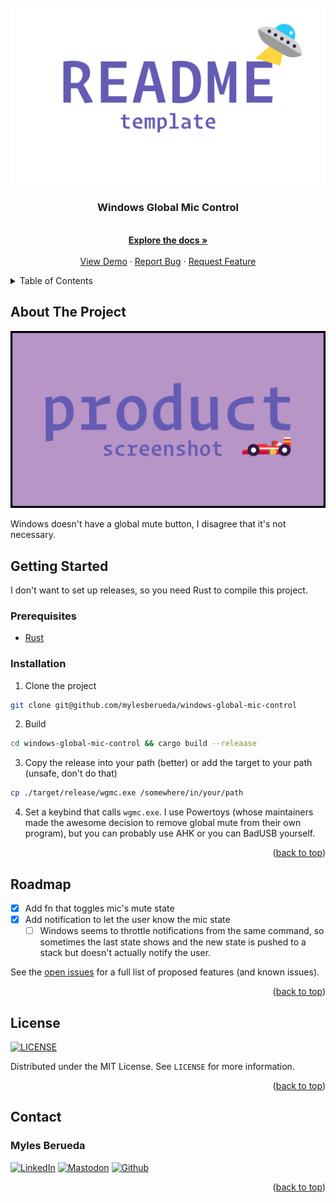 <div id="top" />

<!-- PROJECT LOGO -->
<br />
<div align="center">
  <a href="https://github.com/mylesberueda/windows-global-mic-control">
    <img src=".meta/logo.png" alt="Logo">
  </a>

<h3 align="center">Windows Global Mic Control</h3>

  <p align="center">
    <br />
    <a href="https://github.com/mylesberueda/windows-global-mic-control">
      <strong>Explore the docs »</strong>
    </a>
    <br />
    <br />
    <a href="https://github.com/mylesberueda/windows-global-mic-control">View Demo</a>
    ·
    <a href="https://github.com/mylesberueda/windows-global-mic-control/issues">Report Bug</a>
    ·
    <a href="https://github.com/mylesberueda/windows-global-mic-control/issues">Request Feature</a>
  </p>
</div>

<!-- TABLE OF CONTENTS -->
<details>
  <summary>Table of Contents</summary>
  <ol>
    <li>
      <a href="#about-the-project">About The Project</a>
      <ul>
        <li><a href="#built-with">Built With</a></li>
      </ul>
    </li>
    <li>
      <a href="#getting-started">Getting Started</a>
      <ul>
        <li><a href="#prerequisites">Prerequisites</a></li>
        <li><a href="#installation">Installation</a></li>
      </ul>
    </li>
    <li><a href="#usage">Usage</a></li>
    <li><a href="#roadmap">Roadmap</a></li>
    <li><a href="#contributing">Contributing</a></li>
    <li><a href="#license">License</a></li>
    <li><a href="#contact">Contact</a></li>
    <li><a href="#acknowledgments">Acknowledgments</a></li>
  </ol>
</details>

<!-- ABOUT THE PROJECT -->

## About The Project

[![Product Name Screen Shot][product-screenshot]](https://example.com)

Windows doesn't have a global mute button, I disagree that it's not necessary.

## Getting Started

I don't want to set up releases, so you need Rust to compile this project.

### Prerequisites

- [Rust](https://rust-lang.org)

### Installation

1. Clone the project

```sh
git clone git@github.com/mylesberueda/windows-global-mic-control
```

2. Build

```sh
cd windows-global-mic-control && cargo build --releaase
```

3. Copy the release into your path (better) or add the target to your path
   (unsafe, don't do that)

```sh
cp ./target/release/wgmc.exe /somewhere/in/your/path
```

4. Set a keybind that calls `wgmc.exe`. I use Powertoys (whose maintainers made
   the awesome decision to remove global mute from their own program), but you
   can probably use AHK or you can BadUSB yourself.

<p align="right">(<a href="#top">back to top</a>)</p>

## Roadmap

- [x] Add fn that toggles mic's mute state
- [x] Add notification to let the user know the mic state
  - [ ] Windows seems to throttle notifications from the same command, so
        sometimes the last state shows and the new state is pushed to a stack
        but doesn't actually notify the user.

See the [open issues](https://github.com/github_username/repo_name/issues) for a full list of proposed features (and known issues).

<p align="right">(<a href="#top">back to top</a>)</p>

<!-- LICENSE -->

## License

[![LICENSE](https://img.shields.io/github/license/mylesberueda/windows-global-mic-control.svg?style=for-the-badge)](https://github.com/mylesberueda/windows-global-mic-control/blob/master/LICENSE)

Distributed under the MIT License. See `LICENSE` for more information.

<p align="right">(<a href="#top">back to top</a>)</p>

<!-- CONTACT -->

## Contact

### Myles Berueda

[![LinkedIn](https://img.shields.io/badge/-LinkedIn-black.svg?style=for-the-badge&logo=linkedin&colorB=555)](https://linkedin.com/in/myles-berueda)
[![Mastodon](https://img.shields.io/mastodon/follow/113004977572109573?domain=https%3A%2F%2Fmstdn.social&style=for-the-badge&label=MSTDN.SOCIAL)](https://mstdn.social/@mylesberueda)
[![Github](https://img.shields.io/github/followers/MylesWritesCode?style=for-the-badge&label=GITHUB)](https://github.com/mylesberueda)

<p align="right">(<a href="#top">back to top</a>)</p>

<!-- ACKNOWLEDGMENTS -->

<!-- ## Acknowledgments -->

<!-- - []() -->
<!-- - []() -->
<!-- - []() -->

<!-- <p align="right">(<a href="#top">back to top</a>)</p> -->

<!-- MARKDOWN LINKS & IMAGES -->

[product-screenshot]: .meta/screenshot.png

